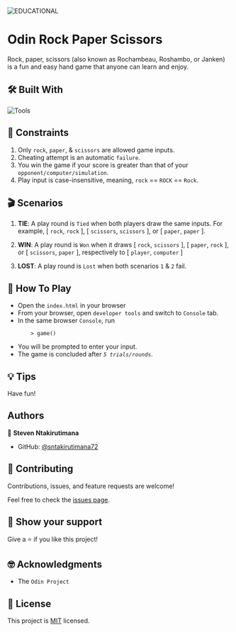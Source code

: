 ![EDUCATIONAL](https://img.shields.io/badge/EDUCATIONAL-o)


# Odin Rock Paper Scissors

Rock, paper, scissors (also known as Rochambeau, Roshambo, or Janken) is a fun and easy hand game that anyone can learn and enjoy.


## 🛠️ Built With

![Tools](https://skillicons.dev/icons?i=html,js,git,github)


## 📜 Constraints

1. Only `rock`, `paper`, & `scissors` are allowed game inputs.
1. Cheating attempt is an automatic `failure`.
2. You win the game if your score is greater than that of your `opponent/computer/simulation`.
3. Play input is case-insensitive, meaning, `rock` == `ROCK` == `Rock`.


## 🎬 Scenarios

1. **TIE**: A play round is `Tied` when both players draw the same inputs. For example, [ `rock`, `rock` ], [ `scissors`, `scissors` ], or [ `paper`, `paper` ].

2. **WIN**: A play round is `Won` when it draws [ `rock`, `scissors` ], [ `paper`, `rock` ], or [ `scissors`, `paper` ], respectively to [ `player`, `computer` ]

3. **LOST**: A play round is `Lost` when both scenarios `1` & `2` fail.


## 🙋 How To Play

- Open the `index.html` in your browser
- From your browser, open `developer tools` and switch to `Console` tab.
- In the same browser `Console`, run
    ```shell
        > game()
    ```
- You will be prompted to enter your input.
- The game is concluded after *`5 trials/rounds`*.


## 💡 Tips

Have fun!


## Authors

👤 **Steven Ntakirutimana**

- GitHub: [@sntakirutimana72](https://github.com/sntakirutimana72)


## 🤝 Contributing

Contributions, issues, and feature requests are welcome!

Feel free to check the [issues page](../../issues/).

## 🫶 Show your support

Give a ⭐️ if you like this project!

## 🤓 Acknowledgments

- The `Odin Project`

## 📝 License

This project is [MIT](./LICENSE) licensed.
